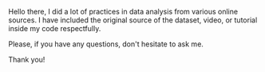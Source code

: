 Hello there,
I did a lot of practices in data analysis from various online sources.
I have included the original source of the dataset, video, or tutorial inside my code respectfully.

Please, if you have any questions, don't hesitate to ask me.

Thank you!
